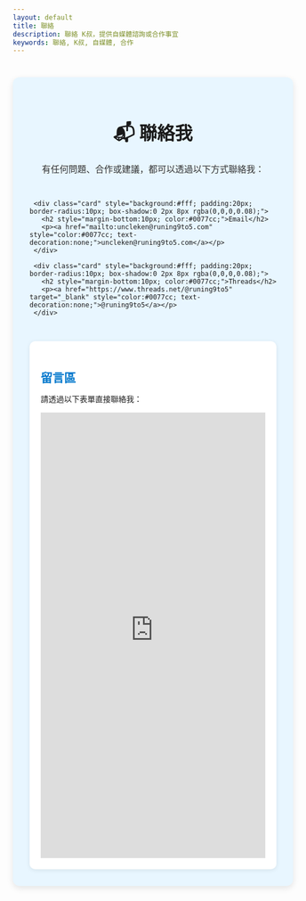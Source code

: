 ```yaml
---
layout: default
title: 聯絡
description: 聯絡 K叔，提供自媒體諮詢或合作事宜
keywords: 聯絡, K叔, 自媒體, 合作
---
```

<div class="card-section" style="background:#e8f6ff; padding:30px; border-radius:12px; max-width:800px; margin:40px auto; box-shadow:0 4px 12px rgba(0,0,0,0.1); font-family:-apple-system, BlinkMacSystemFont, 'Segoe UI', sans-serif;">
   
   <h1 style="text-align:center; font-size:2rem; margin-bottom:20px;">📬 聯絡我</h1>
   <p style="text-align:center; font-size:1rem; color:#333; margin-bottom:30px;">
     有任何問題、合作或建議，都可以透過以下方式聯絡我：
   </p>

   <!-- 聯絡方式區塊 -->
   <div class="contact-cards" style="display:flex; flex-direction:column; gap:20px; margin-bottom:30px;">
     
     <div class="card" style="background:#fff; padding:20px; border-radius:10px; box-shadow:0 2px 8px rgba(0,0,0,0.08);">
       <h2 style="margin-bottom:10px; color:#0077cc;">Email</h2>
       <p><a href="mailto:uncleken@runing9to5.com" style="color:#0077cc; text-decoration:none;">uncleken@runing9to5.com</a></p>
     </div>
     
     <div class="card" style="background:#fff; padding:20px; border-radius:10px; box-shadow:0 2px 8px rgba(0,0,0,0.08);">
       <h2 style="margin-bottom:10px; color:#0077cc;">Threads</h2>
       <p><a href="https://www.threads.net/@runing9to5" target="_blank" style="color:#0077cc; text-decoration:none;">@runing9to5</a></p>
     </div>

   </div>

   <!-- 留言區 -->
   <div class="form-card" style="background:#fff; padding:20px; border-radius:10px; box-shadow:0 2px 8px rgba(0,0,0,0.08);">
     <h2 style="margin-bottom:10px; color:#0077cc;">留言區</h2>
     <p style="margin-bottom:15px;">請透過以下表單直接聯絡我：</p>
     <iframe src="https://docs.google.com/forms/d/e/1FAIpQLSc0iVlBA4jIj_K3aQ5snUE-LTlmxQE2fDR65q7i80m6XfeNpg/viewform?embedded=true" width="100%" height="800" frameborder="0" marginheight="0" marginwidth="0">載入中…</iframe>
   </div>

</div>

